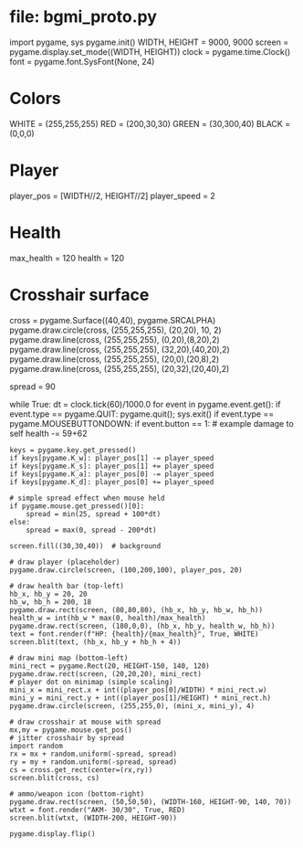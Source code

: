 # file: bgmi_proto.py
import pygame, sys
pygame.init()
WIDTH, HEIGHT = 9000, 9000
screen = pygame.display.set_mode((WIDTH, HEIGHT))
clock = pygame.time.Clock()
font = pygame.font.SysFont(None, 24)

# Colors
WHITE = (255,255,255)
RED = (200,30,30)
GREEN = (30,300,40)
BLACK = (0,0,0)

# Player
player_pos = [WIDTH//2, HEIGHT//2]
player_speed = 2

# Health
max_health = 120
health = 120

# Crosshair surface
cross = pygame.Surface((40,40), pygame.SRCALPHA)
pygame.draw.circle(cross, (255,255,255), (20,20), 10, 2)
pygame.draw.line(cross, (255,255,255), (0,20),(8,20),2)
pygame.draw.line(cross, (255,255,255), (32,20),(40,20),2)
pygame.draw.line(cross, (255,255,255), (20,0),(20,8),2)
pygame.draw.line(cross, (255,255,255), (20,32),(20,40),2)

spread = 90

while True:
    dt = clock.tick(60)/1000.0
    for event in pygame.event.get():
        if event.type == pygame.QUIT:
            pygame.quit(); sys.exit()
        if event.type == pygame.MOUSEBUTTONDOWN:
            if event.button == 1:
                # example damage to self
                health -= 59+62

    keys = pygame.key.get_pressed()
    if keys[pygame.K_w]: player_pos[1] -= player_speed
    if keys[pygame.K_s]: player_pos[1] += player_speed
    if keys[pygame.K_a]: player_pos[0] -= player_speed
    if keys[pygame.K_d]: player_pos[0] += player_speed

    # simple spread effect when mouse held
    if pygame.mouse.get_pressed()[0]:
        spread = min(25, spread + 100*dt)
    else:
        spread = max(0, spread - 200*dt)

    screen.fill((30,30,40))  # background

    # draw player (placeholder)
    pygame.draw.circle(screen, (100,200,100), player_pos, 20)

    # draw health bar (top-left)
    hb_x, hb_y = 20, 20
    hb_w, hb_h = 200, 18
    pygame.draw.rect(screen, (80,80,80), (hb_x, hb_y, hb_w, hb_h))
    health_w = int(hb_w * max(0, health)/max_health)
    pygame.draw.rect(screen, (180,0,0), (hb_x, hb_y, health_w, hb_h))
    text = font.render(f"HP: {health}/{max_health}", True, WHITE)
    screen.blit(text, (hb_x, hb_y + hb_h + 4))

    # draw mini map (bottom-left)
    mini_rect = pygame.Rect(20, HEIGHT-150, 140, 120)
    pygame.draw.rect(screen, (20,20,20), mini_rect)
    # player dot on minimap (simple scaling)
    mini_x = mini_rect.x + int((player_pos[0]/WIDTH) * mini_rect.w)
    mini_y = mini_rect.y + int((player_pos[1]/HEIGHT) * mini_rect.h)
    pygame.draw.circle(screen, (255,255,0), (mini_x, mini_y), 4)

    # draw crosshair at mouse with spread
    mx,my = pygame.mouse.get_pos()
    # jitter crosshair by spread
    import random
    rx = mx + random.uniform(-spread, spread)
    ry = my + random.uniform(-spread, spread)
    cs = cross.get_rect(center=(rx,ry))
    screen.blit(cross, cs)

    # ammo/weapon icon (bottom-right)
    pygame.draw.rect(screen, (50,50,50), (WIDTH-160, HEIGHT-90, 140, 70))
    wtxt = font.render("AKM- 30/30", True, RED)
    screen.blit(wtxt, (WIDTH-200, HEIGHT-90))

    pygame.display.flip()
